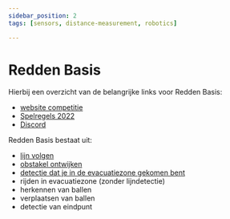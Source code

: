 ```yaml
---
sidebar_position: 2
tags: [sensors, distance-measurement, robotics]

---
```


# Redden Basis

Hierbij een overzicht van de belangrijke links voor Redden Basis:
- [website competitie](https://www.robocupjunior.nl/redden-basis/)
- [Spelregels 2022](https://www.robocupjunior.nl/wp-content/uploads/2021/12/Redden-Basis-2022.pdf)
- [Discord](https://discord.com/channels/900836668364455967/1028318828142276648)

Redden Basis bestaat uit:
- [lijn volgen](3_lijnvolgen.md)
- [obstakel ontwijken](4_obstakels.md)
- [detectie dat je in de evacuatiezone gekomen bent](5_evacuatiezone_detectie.md)
- rijden in evacuatiezone (zonder lijndetectie)
- herkennen van ballen
- verplaatsen van ballen
- detectie van eindpunt



